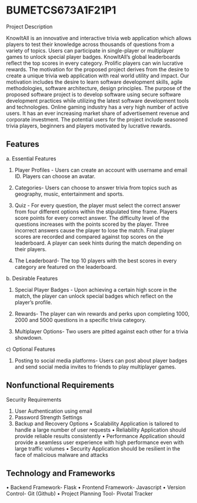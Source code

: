 # BUMETCS673A1F21P1

Project Description

KnowItAll is an innovative and interactive trivia web application which allows players to test their knowledge across thousands of questions from a variety of topics. Users can participate in single-player or multiplayer games to unlock special player badges. KnowItAll’s global leaderboards reflect the top scores in every category. Prolific players can win lucrative rewards. 
The motivation for the proposed project derives from the desire to create a unique trivia web application with real world utility and impact. Our motivation includes the desire to learn software development skills, agile methodologies, software architecture, design principles. The purpose of the proposed software project is to develop software using secure software development practices while utilizing the latest software development tools and technologies.
Online gaming industry has a very high number of active users. It has an ever increasing market share of advertisement revenue and corporate investment. The potential users for the project include seasoned trivia players, beginners and players motivated by lucrative rewards. 



## Features

         

a.	Essential Features


1.	Player Profiles - Users can create an account with username and email ID. Players   can   choose an avatar. 


2.	Categories- Users can choose to answer trivia from topics such as geography, music,     entertainment and sports.


3.	Quiz - For every question, the player must select the correct answer from four different    options within the stipulated time frame. Players score points for every                     correct answer. The difficulty level of the questions increases with the points scored by the player.  Three incorrect answers cause the player to lose the                       match. Final player scores are recorded and compared against top scores on the leaderboard. A player can seek hints during the match depending on their players. 


4.	The Leaderboard- The top 10 players with the best scores in every category are featured on the leaderboard.



b.	Desirable Features


1.	Special Player Badges - Upon achieving a certain high score in the match, the player can unlock special badges which reflect on the player’s profile.


2.	Rewards- The player can win rewards and perks upon completing 1000, 2000 and 5000 questions in a specific trivia category.


3.	Multiplayer Options- Two users are pitted against each other for a trivia showdown. 
                       
c)   Optional Features

1.	Posting to social media platforms- Users can post about player badges and send social media invites to friends to play multiplayer games. 

## Nonfunctional Requirements
Security Requirements 
1.	User Authentication using email
2.	Password Strength Settings
3.	Backup and Recovery Options
•	Scalability
Application is tailored to handle a large number of user requests
•	Reliability
Application should provide reliable results consistently
•	Performance
Application should provide a seamless user experience with high performance even with large traffic volumes
•	Security
Application should be resilient in the face of malicious malware and attacks


## Technology and Frameworks


•	Backend Framework-  Flask
•	Frontend Framework- Javascript
•	Version Control- Git (Github)
•	Project Planning Tool- Pivotal Tracker


